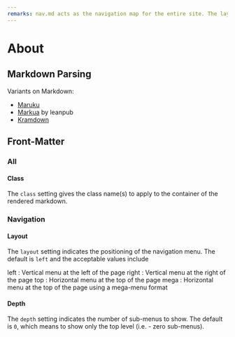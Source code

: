 ```yaml
---
remarks: nav.md acts as the navigation map for the entire site. The layout setting can be either 'none', 'heading', or 'tags'. When it is set to none, the entire nav.md contents are used as a single navigation menu; otherwise, the navigation is split into two menus, one of which acts as a filter for the items displayed in the other menu. When rendered as two menus, the top menu is typically the filtering menu while the side menu contains the filtered list of links.
---
```


# About

## Markdown Parsing

Variants on Markdown:

* [Maruku](http://maruku.rubyforge.org/proposal.html#attribute_lists)
* [Markua](https://leanpub.com/markua/read) by leanpub
* [Kramdown](https://kramdown.gettalong.org/quickref.html)


## Front-Matter

### All

#### Class

The `class` setting gives the class name(s) to apply to the container of the rendered markdown.

### Navigation

#### Layout

The `layout` setting indicates the positioning of the navigation menu. The default is `left` and the acceptable values include

left
: Vertical menu at the left of the page
right
: Vertical menu at the right of the page
top
: Horizontal menu at the top of the page
mega
: Horizontal menu at the top of the page using a mega-menu format

#### Depth

The `depth` setting indicates the number of sub-menus to show. The default is `0`, which means to show only the top level (i.e. - zero sub-menus).